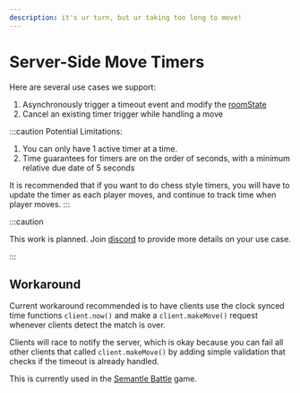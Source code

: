 ```yaml
---
description: it's ur turn, but ur taking too long to move!
---
```


# Server-Side Move Timers

Here are several use cases we support:

1. Asynchronously trigger a timeout event and modify the [roomState](/docs/API/types#roomstate)
2. Cancel an existing timer trigger while handling a move

:::caution
Potential Limitations:

1. You can only have 1 active timer at a time.
2. Time guarantees for timers are on the order of seconds, with a minimum relative due date of 5 seconds

It is recommended that if you want to do chess style timers, you will have to update the timer as each player moves, and continue to track time when player moves.
:::

:::caution

This work is planned. Join [discord](https://discord.gg/myWacjdb5S) to provide more details on your use case.

:::

## Workaround

Current workaround recommended is to have clients use the clock synced time functions `client.now()` and make a `client.makeMove()` request whenever clients detect the match is over.

Clients will race to notify the server, which is okay because you can fail all other clients that called `client.makeMove()` by adding simple validation that checks if the timeout is already handled.

This is currently used in the [Semantle Battle](https://www.urturn.app/play/semantle-battle) game.
